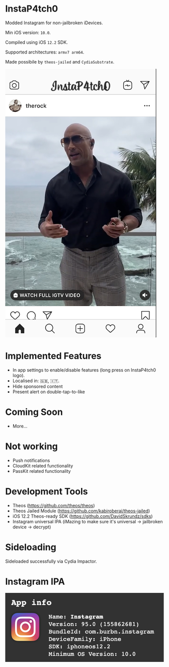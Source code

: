 # InstaP4tch0

Modded Instagram for non-jailbroken iDevices.

Min iOS version: `10.0`.

Compiled using iOS `12.2` SDK.

Supported architectures: `armv7 arm64`.

Made possibile by `theos-jailed` and `CydiaSubstrate`.

![feed screenshot](screenshots/feed.jpeg)

# Implemented Features

- In app settings to enable/disable features (long press on InstaP4tch0 logo).
- Localised in: 🇬🇧, 🇮🇹.
- Hide sponsored content
- Present alert on double-tap-to-like

# Coming Soon

- More...

# Not working

- Push notifications
- CloudKit related functionality
- PassKit related functionality

# Development Tools

- Theos (https://github.com/theos/theos)
- Theos Jailed Module (https://github.com/kabiroberai/theos-jailed)
- iOS 12.2 Theos-ready SDK (https://github.com/DavidSkrundz/sdks)
- Instagram universal IPA (iMazing to make sure it's universal -> jailbroken device -> decrypt)

# Sideloading

Sideloaded successfully via Cydia Impactor.

# Instagram IPA

![feed screenshot](screenshots/app_version.png)
